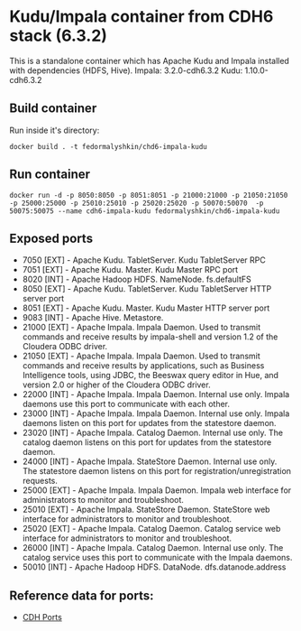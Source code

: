 # Kudu/Impala container from CDH6 stack (6.3.2)

This is a standalone container which has Apache Kudu and Impala installed with dependencies (HDFS, Hive).
Impala: 3.2.0-cdh6.3.2
Kudu: 1.10.0-cdh6.3.2

## Build container

Run inside it's directory:
```shell
docker build . -t fedormalyshkin/chd6-impala-kudu
```

## Run container

```shell
docker run -d -p 8050:8050 -p 8051:8051 -p 21000:21000 -p 21050:21050 -p 25000:25000 -p 25010:25010 -p 25020:25020 -p 50070:50070  -p 50075:50075 --name cdh6-impala-kudu fedormalyshkin/chd6-impala-kudu
```

## Exposed ports

* 7050 [EXT] - Apache Kudu. TabletServer. Kudu TabletServer RPC 
* 7051 [EXT] - Apache Kudu. Master. Kudu Master RPC port
* 8020 [INT] - Apache Hadoop HDFS. NameNode. fs.defaultFS
* 8050 [EXT] - Apache Kudu. TabletServer. Kudu TabletServer HTTP server port
* 8051 [EXT] - Apache Kudu. Master. Kudu Master HTTP server port
* 9083 [INT] - Apache Hive. Metastore. 
* 21000 [EXT] - Apache Impala. Impala Daemon. Used to transmit commands and receive results by impala-shell and version 1.2 of the Cloudera ODBC driver.
* 21050 [EXT] - Apache Impala. Impala Daemon. Used to transmit commands and receive results by applications, such as Business Intelligence tools, using JDBC, the Beeswax query editor in Hue, and version 2.0 or higher of the Cloudera ODBC driver.
* 22000 [INT] - Apache Impala. Impala Daemon. Internal use only. Impala daemons use this port to communicate with each other.
* 23000 [INT] - Apache Impala. Impala Daemon. Internal use only. Impala daemons listen on this port for updates from the statestore daemon.
* 23020 [INT] - Apache Impala. Catalog Daemon. Internal use only. The catalog daemon listens on this port for updates from the statestore daemon. 
* 24000 [INT] - Apache Impala. StateStore Daemon. Internal use only. The statestore daemon listens on this port for registration/unregistration requests.
* 25000 [EXT] - Apache Impala. Impala Daemon. Impala web interface for administrators to monitor and troubleshoot.
* 25010 [EXT] - Apache Impala. StateStore Daemon. StateStore web interface for administrators to monitor and troubleshoot. 
* 25020 [EXT] - Apache Impala. Catalog Daemon. Catalog service web interface for administrators to monitor and troubleshoot.
* 26000 [INT] - Apache Impala. Catalog Daemon. Internal use only. The catalog service uses this port to communicate with the Impala daemons.
* 50010 [INT] - Apache Hadoop HDFS. DataNode. dfs.datanode.address

## Reference data for ports:

* [CDH Ports](https://docs.cloudera.com/documentation/enterprise/latest/topics/cm_ig_ports.html)

